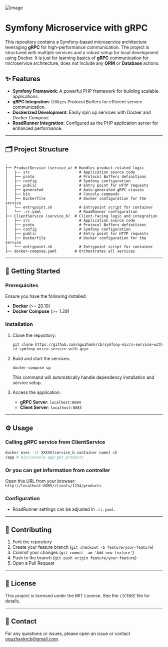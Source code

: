 ![image](https://github.com/user-attachments/assets/ab9c2658-a10c-4df4-9191-bf20ebd5d730)

# Symfony Microservice with gRPC

This repository contains a Symfony-based microservice architecture leveraging **gRPC** for high-performance communication. The project is structured with multiple services and a robust setup for local development using Docker.
It is just for learning basics of **gRPC** communication for microservice architecture, does not include any **ORM** or **Database** actions.

## ✨ Features

- **Symfony Framework**: A powerful PHP framework for building scalable applications.
- **gRPC Integration**: Utilizes Protocol Buffers for efficient service communication.
- **Dockerized Development**: Easily spin up services with Docker and Docker Compose.
- **RoadRunner Integration**: Configured as the PHP application server for enhanced performance.

---

## 🗂️ Project Structure

```
.
├── ProductService (service_a) # Handles product-related logic
│   ├── src                      # Application source code
│   ├── proto                    # Protocol Buffers definitions
│   ├── config                   # Symfony configuration
│   ├── public                   # Entry point for HTTP requests
│   ├── generated                # Auto-generated gRPC classes
│   ├── bin                      # Console commands
│   ├── Dockerfile               # Docker configuration for the service
│   └── entrypoint.sh            # Entrypoint script for container
│   └── .rr.yaml                 # RoadRunner configuration
├── ClientService (service_b)  # Client-facing logic and integration
│   ├── src                      # Application source code
│   ├── proto                    # Protocol Buffers definitions
│   ├── config                   # Symfony configuration
│   ├── public                   # Entry point for HTTP requests
│   ├── Dockerfile               # Docker configuration for the service
│   └── entrypoint.sh            # Entrypoint script for container
├── docker-compose.yaml        # Orchestrates all services
```

---

## 🙌 Getting Started

### Prerequisites

Ensure you have the following installed:

- **Docker** (>= 20.10)
- **Docker Compose** (>= 1.29)

### Installation

1. Clone the repository:
   ```bash
   git clone https://github.com/oguzhankrcb/symfony-micro-service-with-grpc.git
   cd symfony-micro-service-with-grpc
   ```

2. Build and start the services:
   ```bash
   docker-compose up
   ```

   This command will automatically handle dependency installation and service setup.

3. Access the application:
   - **gRPC Server**: `localhost:8084`
   - **Client Server**: `localhost:8085`

---

## ⚙️ Usage

### Calling gRPC service from ClientService

```bash
docker exec -it XXXXX(service_b container name) sh
/app # bin/console app:get_products
```

### Or you can get information from controller

Open this URL from your browser: `http://localhost:8085/clients/1234/products`

### Configuration

- RoadRunner settings can be adjusted in `.rr.yaml`.

---

## 🤝 Contributing

1. Fork the repository
2. Create your feature branch (`git checkout -b feature/your-feature`)
3. Commit your changes (`git commit -am 'Add new feature'`)
4. Push to the branch (`git push origin feature/your-feature`)
5. Open a Pull Request

---

## 📄 License

This project is licensed under the MIT License. See the `LICENSE` file for details.

---

## 📧 Contact

For any questions or issues, please open an issue or contact [oguzhankrcb@gmail.com](mailto:oguzhankrcb@gmail.com).
